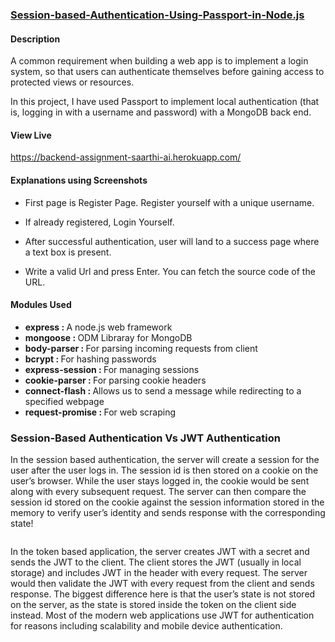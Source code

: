 ### <u> Session-based-Authentication-Using-Passport-in-Node.js </u>

#### Description
<p>  A common requirement when building a web app is to implement a login system, so that users can authenticate themselves before gaining access to protected views or resources. 
</p>

<p> In this project, I have used Passport to implement  local authentication (that is, logging in with a username and password) with a MongoDB back end.
</p>

#### View Live
https://backend-assignment-saarthi-ai.herokuapp.com/

#### Explanations using Screenshots
- First page is Register Page. Register yourself with a unique username.<br>
<img src=""></img> <br>

- If already registered, Login Yourself.<br>
<img src=""></img> <br>

- After successful authentication, user will land to a success page where a text box is present.<br>
<img src=""></img> <br>

- Write a valid Url and press Enter. You can fetch the source code of the URL.<br>
<img src=""></img> <br>
<img src=""></img> <br>

#### Modules Used
- <b>express : </b> A node.js web framework
- <b>mongoose : </b> ODM Libraray for MongoDB
- <b>body-parser : </b>For parsing incoming requests from client
- <b>bcrypt : </b>For hashing passwords
- <b>express-session : </b>For managing sessions
- <b>cookie-parser : </b>For parsing cookie headers
- <b>connect-flash : </b>Allows us to send a message while redirecting to a specified webpage
- <b>request-promise : </b>For web scraping

### Session-Based Authentication Vs JWT Authentication

<p>In the session based authentication, the server will create a session for the user after the user logs in. The session id is then stored on a cookie on the user’s browser. While the user stays logged in, the cookie would be sent along with every subsequent request. The server can then compare the session id stored on the cookie against the session information stored in the memory to verify user’s identity and sends response with the corresponding state!
</p>

<img src=""></img>

<p>In the token based application, the server creates JWT with a secret and sends the JWT to the client. The client stores the JWT (usually in local storage) and includes JWT in the header with every request. The server would then validate the JWT with every request from the client and sends response.
The biggest difference here is that the user’s state is not stored on the server, as the state is stored inside the token on the client side instead. Most of the modern web applications use JWT for authentication for reasons including scalability and mobile device authentication.
</p>

<img src=""></img>


